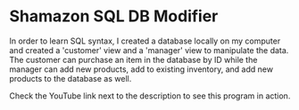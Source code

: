 # Shamazon SQL DB Modifier
In order to learn SQL syntax, I created a database locally on my computer and created a 'customer' view and a 'manager' view to manipulate the data. 
The customer can purchase an item in the database by ID while the manager can add new products, add to existing inventory, and add new products to the database as well.

Check the YouTube link next to the description to see this program in action.
